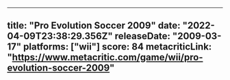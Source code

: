 
---
title: "Pro Evolution Soccer 2009"
date: "2022-04-09T23:38:29.356Z"
releaseDate: "2009-03-17"
platforms: ["wii"]
score: 84
metacriticLink: "https://www.metacritic.com/game/wii/pro-evolution-soccer-2009"
---
